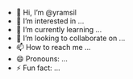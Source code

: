 - 👋 Hi, I’m @yramsil
- 👀 I’m interested in ...
- 🌱 I’m currently learning ...
- 💞️ I’m looking to collaborate on ...
- 📫 How to reach me ...
- 😄 Pronouns: ...
- ⚡ Fun fact: ...

<!---
yramsil/yramsil is a ✨ special ✨ repository because its `README.md` (this file) appears on your GitHub profile.
You can click the Preview link to take a look at your changes.
--->
